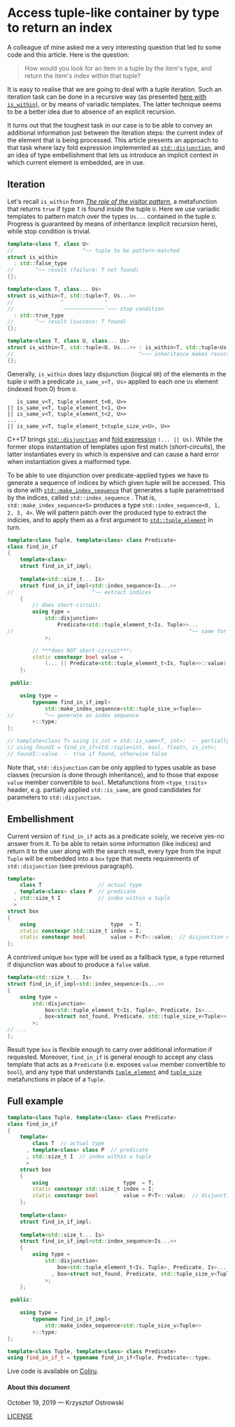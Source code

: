 
# Access tuple-like container by type to return an index

A colleague of mine asked me a very interesting question that led to some code and this article. Here is the question:

> How would you look for an item in a tuple by the item's type, and return the item's index within that tuple?

It is easy to realise that we are going to deal with a tuple iteration. Such an iteration task can be done in a recursive way (as presented [here with `is_within`](https://github.com/insooth/insooth.github.io/blob/master/visitor-pattern.md)), or by means of variadic templates. The latter technique seems to be a better idea due to absence of an explicit recursion.

It turns out that the toughest task in our case is to be able to convey an additional information just between the iteration steps: the current index of the element that is being processed. This article presents an approach to that task where lazy fold expression implemented as [`std::disjunction`](https://en.cppreference.com/w/cpp/types/disjunction), and an idea of type embellishment that lets us introduce an implicit context in which current element is embedded, are in use.

## Iteration

Let's recall `is_within` from [_The role of the visitor pattern_](https://github.com/insooth/insooth.github.io/blob/master/visitor-pattern.md), a metafunction that returns `true` if type `T` is found inside the tuple `U`. Here we use variadic templates to pattern match over the types `Us...` contained in the tuple `U`. Progress is guaranteed by means of inheritance (explicit recursion here), while stop condition is trivial.

```c++
template<class T, class U>
//                      ^~~ tuple to be pattern-matched
struct is_within
  : std::false_type
//       ^~~ result (failure: T not found)
{};

template<class T, class... Us>
struct is_within<T, std::tuple<T, Us...>>
//               ^             ^
//               `~~~~~~~~~~~~~`~~~ stop condition
  : std::true_type
//       ^~~ result (success: T found)
{};

template<class T, class U, class... Us>
struct is_within<T, std::tuple<U, Us...>> : is_within<T, std::tuple<Us...>>
//                                        ^~~~ inheritance makes recursive call
{};
```

Generally, `is_within` does lazy disjunction (logical `OR`) of the elements in the tuple `U` with a predicate `is_same_v<T, Us>` applied to each one `Us` element (indexed from 0) from `U`.

```
   is_same_v<T, tuple_element_t<0, U>>
|| is_same_v<T, tuple_element_t<1, U>>
|| is_same_v<T, tuple_element_t<2, U>>
...
|| is_same_v<T, tuple_element_t<tuple_size_v<U>, U>>
```

C++17 brings [`std::disjunction`](https://en.cppreference.com/w/cpp/types/disjunction) and [fold expression](https://en.cppreference.com/w/cpp/language/fold) `(... || Us)`. While the former stops instantiation of templates upon first match (_short-circuits_), the latter instantiates every `Us` which is expensive and can cause a hard error when instantiation gives a malformed type.

To be able to use disjunction over predicate-applied types we have to generate a sequence of indices by which given tuple will be accessed. This is done with [`std::make_index_sequence`](https://en.cppreference.com/w/cpp/utility/integer_sequence) that generates a tuple parametrised by the indices, called `std::index_sequence` . That is, `std::make_index_sequence<5>` produces a type `std::index_sequence<0, 1, 2, 3, 4>`. We will pattern patch over the produced type to extract the indicies, and to apply them as a first argument to [`std::tuple_element`](https://en.cppreference.com/w/cpp/utility/tuple/tuple_element) in turn.

```c++
template<class Tuple, template<class> class Predicate>
class find_in_if
{
    template<class>
    struct find_in_if_impl;
    
    template<std::size_t... Is>
    struct find_in_if_impl<std::index_sequence<Is...>>
//                         ^~~ extract indices
    {
        // does short-circuit:
        using type =
            std::disjunction<
                Predicate<std::tuple_element_t<Is, Tuple>>...
//                                                        ^~~ same for the rest
            >;

        // ***does NOT short-circuit***:
        static constexpr bool value =
            (... || Predicate<std::tuple_element_t<Is, Tuple>>::value);
    };
    
 public:

    using type =
        typename find_in_if_impl<
            std::make_index_sequence<std::tuple_size_v<Tuple>>
//          ^~~ generate an index sequence
        >::type;
};

// template<class T> using is_int = std::is_same<T, int>;  -- partially applied
// using foundI = find_in_if<std::tuple<int, bool, float>, is_int>;
// foundI::value  -- true if found, otherwise false
```

Note that, `std::disjunction` can be only applied to types usable as base classes (recursion is done through inheritance), and to those that expose `value` member convertible to `bool`. Metafunctions from `<type_traits>` header, e.g. partially applied `std::is_same`, are good candidates for parameters to `std::disjunction`.

## Embellishment

Current version of `find_in_if` acts as a predicate solely, we receive yes-no answer from it. To be able to retain some information (like indices) and return it to the user along with the search result, every type from the input `Tuple` will be embedded into a `box` type that meets requirements of `std::disjunction` (see previous paragraph).

```c++
template<
    class T                  // actual type
  , template<class> class P  // predicate
  , std::size_t I            // index within a tuple
  >
struct box
{
    using                        type  = T;
    static constexpr std::size_t index = I;
    static constexpr bool        value = P<T>::value;  // disjunction uses this
};
```

A contrived unique `box` type will be used as a fallback type, a type returned if disjunction was about to produce a `false` value.

```c++
template<std::size_t... Is>
struct find_in_if_impl<std::index_sequence<Is...>>
{
    using type =
        std::disjunction<
            box<std::tuple_element_t<Is, Tuple>, Predicate, Is>...
          , box<struct not_found, Predicate, std::tuple_size_v<Tuple>>  // -- fallback
        >;
// ...
};
```

Result type `box` is flexible enough to carry over additional information if requested. Moreover, `find_in_if` is general enough to accept any class template that acts as a `Predicate` (i.e. exposes `value` member convertible to `bool`), and any type that understands [`tuple_element`](https://en.cppreference.com/w/cpp/utility/tuple/tuple_element) and [`tuple_size`](https://en.cppreference.com/w/cpp/utility/tuple/tuple_size) metafunctions in place of a `Tuple`.

## Full example

```c++
template<class Tuple, template<class> class Predicate>
class find_in_if
{
    template<
        class T  // actual type
      , template<class> class P  // predicate
      , std::size_t I  // index within a tuple
      >
    struct box
    {
        using                        type  = T;
        static constexpr std::size_t index = I;
        static constexpr bool        value = P<T>::value;  // disjunction uses this
    };
  
    template<class>
    struct find_in_if_impl;
    
    template<std::size_t... Is>
    struct find_in_if_impl<std::index_sequence<Is...>>
    {
        using type =
            std::disjunction<
                box<std::tuple_element_t<Is, Tuple>, Predicate, Is>...
              , box<struct not_found, Predicate, std::tuple_size_v<Tuple>>  // fallback
            >;
    };
    
 public:

    using type =
        typename find_in_if_impl<
            std::make_index_sequence<std::tuple_size_v<Tuple>>
        >::type;
};

template<class Tuple, template<class> class Predicate>
using find_in_if_t = typename find_in_if<Tuple, Predicate>::type;
```

Live code is available on [Coliru](http://coliru.stacked-crooked.com/a/8d5e75e40ea504a6).

#### About this document

October 19, 2019 &mdash; Krzysztof Ostrowski

[LICENSE](https://github.com/insooth/insooth.github.io/blob/master/LICENSE)
